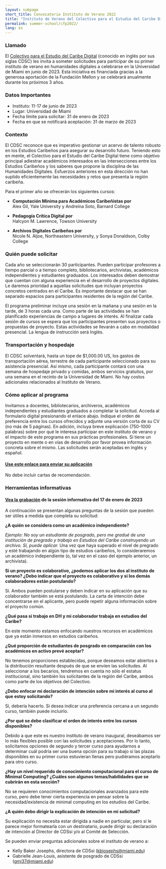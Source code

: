 ```yaml
---
layout: subpage
short_title: Convocatoria Instituto de Verano 2022
title: "Instituto de Verano del Colectivo para el Estudio del Caribe Digital"
permalink: summer-school/cfp2022/
lang: es
---
```


### Llamado

El [Colectivo para el Estudio del Caribe Digital](https://cdscollective.org/es/) (conocido en inglés
por sus siglas CDSC) les invita a someter solicitudes para participar de
su primer instituto de verano en humanidades digitales a celebrarse en
la Universidad de Miami en junio de 2023. Esta iniciativa es financiada
gracias a la generosa aportación de la Fundación Mellon y se celebrará
anualmente durante los próximos 3 años.

### Datos Importantes

- Instituto: 11-17 de junio de 2023
- Lugar: Universidad de Miami
- Fecha límite para solicitar: 31 de enero de 2023
- Fecha en que se notificará aceptación: 31 de marzo de 2023

### Contexto

El CDSC reconoce que es imperativo gestionar un acervo de talento
robusto en los Estudios Caribeños para asegurar su desarrollo futuro.
Teniendo esto en mente, el Colectivo para el Estudio del Caribe Digital
tiene como objetivo principal adiestrar académicos interesados en las
intersecciones entre los Estudios Caribeños y los saberes que propone la
disciplina de las Humanidades Digitales. Esfuerzos anteriores en esta
dirección no han suplido eficientemente las necesidades y retos que
presenta la región caribeña.

Para el primer año se ofrecerán los siguientes cursos:

- **Computación Mínima para Académicos Caribeñistas por**   
Alex Gil, Yale University y Andreína Soto, Barnard College

- **Pedagogía Crítica Digital por**   
Halcyon M. Lawrence, Towson University

- **Archivos Digitales Caribeños por**   
Nicole N. Aljoe, Northeastern University, y Sonya Donaldson, Colby College

### Quién puede solicitar

Cada año se seleccionarán 30 participantes. Pueden participar profesores
a tiempo parcial o a tiempo completo, bibliotecarios, archivistas,
académicos independientes y estudiantes graduados. Los interesados deben
demostrar que cuentan con alguna experiencia en el desarrollo de
proyectos digitales. Le daremos prioridad a aquellas solicitudes que
incluyan proyectos concretos centrados en el Caribe. Es importante
destacar que se han separado espacios para participantes residentes de
la región del Caribe.

El programa preliminar incluye una sesión en la mañana y una sesión en
la tarde, de 3 horas cada una. Como parte de las actividades se han
planificado experiencias de campo a lugares de interés. Al finalizar
cada sesión de cursos se espera que los participantes presenten sus
proyectos o propuestas de proyecto. Estas actividades se llevarán a cabo
en modalidad presencial. La lengua de instrucción será Inglés.

### Transportación y hospedaje

El CDSC solventará, hasta un tope de \$1,000.00 US, los gastos de
transportación aérea, terrestre de cada participante seleccionado para
su asistencia presencial. Así mismo, cada participante contará con una
semana de hospedaje privado y comidas, ambos servicios gratuitos, por
una semana en el recinto de la Universidad de Miami. No hay costos
adicionales relacionados al Instituto de Verano.

### Cómo aplicar al programa

Invitamos a docentes, bibliotecarios, archiveros, académicos
independientes y estudiantes graduados a completar la solicitud. Acceda
al formulario digital presionando el enlace abajo. Indique el orden de
preferencia entre los cursos ofrecidos y adjunte una versión corta de su
CV (no más de 5 páginas). En adición, incluya breve explicación
(750-1000 palabras) sobre por qué le interesa participar en este
instituto de verano y el impacto de este programa en sus prácticas
profesionales. Si tiene un proyecto en mente o en vías de desarrollo por
favor provea información concreta sobre el mismo. Las solicitudes serán
aceptadas en inglés y español.

#### [Use este enlace para enviar su aplicación](https://forms.gle/vezLxU1XQPRf1oqw5)

No debe incluir cartas de recomendación.

### Herramientas informativas

#### [Vea la grabación](https://miami.zoom.us/rec/play/vv7ZVTNfUpWJvUMqGAIWITpg7GzXlHUCLdLF0dkexy8gh0Y7Fiaie_UF7dQrt3kCKwNC9YvI_jr7Mgsd.qeDnEOL_-65lIPxi?continueMode=true&_x_zm_rtaid=2Vg0JR2qQUyJG9uglm7V7A.1674506587432.eb1dc0486add9ec05f2d61f1e029248c&_x_zm_rhtaid=119) de la sesión informativa del 17 de enero de 2023

A continuación se presentan algunas preguntas de la sesión que pueden ser útiles a medida que completa su solicitud:

**¿A quién se considera como un académico independiente?**

*Ejemplo: No soy un estudiante de posgrado, pero me gradué de una institución de pregrado y trabajo en Estudios del Caribe construyendo un archivo. Sí, puede aplicar.* Una vez que haya superado el nivel de pregrado y esté trabajando en algún tipo de estudios caribeños, lo consideraremos un académico independiente (o, tal vez en el caso del ejemplo anterior, un archivista).

**Si un proyecto es colaborativo, ¿podemos aplicar los dos al instituto de verano? ¿Debo indicar que el proyecto es colaborativo y si los demás colaboradores están postulando?**

Sí. Ambos pueden postularse y deben indicar en su aplicación que su colaborador también se está postulando. La carta de intención debe concentrarse en el aplicante, pero puede repetir alguna información sobre el proyecto común. 

**¿Qué pasa si trabajo en DH y mi colaborador trabaja en estudios del Caribe?**

En este momento estamos enfocando nuestros recursos en académicos que ya están inmersos en estudios caribeños.

**¿Qué proporción de estudiantes de posgrado en comparación con los académicos en activo prevé aceptar?**

No tenemos proporciones establecidas, porque deseamos estar abiertos a la distribución resultante después de que se envíen las solicitudes. Al seleccionar a los becarios, tendremos en cuenta no sólo el estatus institucional, sino también los solicitantes de la región del Caribe, ambos como parte de los objetivos del Colectivo. 

**¿Debo enfocar mi declaración de intención sobre mi interés al curso al que estoy solicitando?**

Sí, debería hacerlo. Si desea indicar una preferencia cercana a un segundo curso, también puede incluirlo.

**¿Por qué se debe clasificar el orden de interés entre los cursos disponibles?** 

Debido a que este es nuestro instituto de verano inaugural, deseábamos ser lo más flexibles posible con las solicitudes y aceptaciones. Por lo tanto, solicitamos opciones de segundo y tercer curso para ayudarnos a determinar cuál podría ser una buena opción para su trabajo si las plazas disponibles en su primer curso estuvieran llenas pero pudiéramos aceptarlo para otro curso.

**¿Hay un nivel requerido de conocimiento computacional para el curso de Minimal Computing? ¿Cuáles son algunos temas/habilidades que se cubrirán en esta sección?**

No se requieren conocimientos computacionales avanzados para este curso, pero debe tener cierta experiencia en pensar sobre la necesidad/existencia de minimal computing en los estudios del Caribe.

**¿A quién debo dirigir la explicación de intención en mi solicitud?**

Su explicación no necesita estar dirigida a nadie en particular, pero si le parece mejor formatearla con un destinatario, puede dirigir su declaración de intención al Director de CDSsi y/o al Comité de Selección.

Se pueden enviar preguntas adicionales sobre el instituto de verano a:

- Kelly Baker Josephs, directora de CDSsi (kbjosephs@miami.edu)
- Gabrielle Jean-Louis, asistente de posgrado de CDSsi (gmj37@miami.edu)

